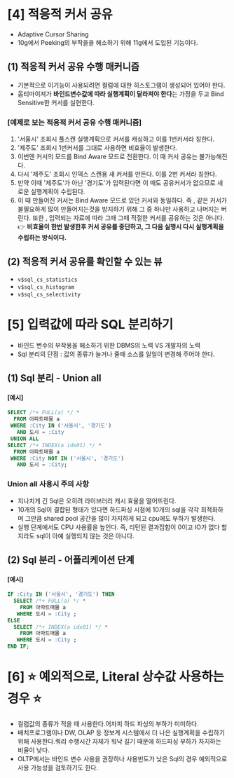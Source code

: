 # [4] 적응적 커서 공유
- Adaptive Cursor Sharing
- 10g에서 Peeking의 부작을을 해소하기 위해 11g에서 도입된 기능이다.
## (1) 적응적 커서 공유 수행 매커니즘
- 기본적으로 이기능이 사용되려면 컬럼에 대한 히스토그램이 생성되어 있어야 한다.
- 옵티마이져가 **바인드변수값에 따라 실행계획이 달라져야 한다**는 가정을 두고 Bind Sensitive한 커서를 실현한다. 
### [예제로 보는 적응적 커서 공유 수행 매커니즘]
1. '서울시' 조회시 풀스캔 실행계획으로 커서를 캐싱하고 이를 1번커서라 칭한다.
2. '제주도' 조회시 1번커서를 그대로 사용하면 비효율이 발생한다.
3. 이번엔 커서의 모드를 Bind Aware 모드로 전환한다. 이 때 커서 공유는 불가능해진다.
4. 다시 '제주도' 조회시 인덱스 스캔용 새 커서를 만든다. 이를  2번 커서라 칭한다.
5. 만약 이때 '제주도'가 아닌 '경기도'가 입력된다면 이 때도 공유커서가 없으므로 새로운 실행계획이 수립된다.
6. 이 때 만들어진 커서는 Bind Aware 모드로 있던 커서와 동일하다.
즉 , 같은 커서가 불필요하게 많이 만들어지는것을 방지하기 위해 그 중 하나만 사용하고 나머지는 버린다.
또한 , 입력되는 자료에 따라 그때 그때 적절한 커서를 공유하는 것은 아니다.
👉 **비효율이 한번 발생한후 커서 공유를 중단하고, 그 다음 실행시 다시 실행계획을 수립하는 방식이다.**
## (2) 적응적 커서 공유를 확인할 수 있는 뷰
- `v$sql_cs_statistics`
- `v$sql_cs_histogram`
- `v$sql_cs_selectivity`
# [5] 입력값에 따라 SQL 분리하기
- 바인드 변수의 부작용을 해소하기 위한 DBMS의 노력 VS 개발자의 노력
- Sql 분리의 단점 : 값의 종류가 늘거나 줄때 소스를 일일이 변경해 주어야 한다.
## (1) Sql 분리 - Union all
#### [예시]
```sql
SELECT /*+ FULL(a) */ *
  FROM 아파트매물 a
 WHERE :City IN ('서울시', '경기도')
   AND 도시 = :City
 UNION ALL
SELECT /*+ INDEX(a idx01) */ *
  FROM 아파트매물 a
 WHERE :City NOT IN ('서울시', '경기도')
   AND 도시 = :City;
```
### Union all 사용시 주의 사항
- 지나치게 긴 Sql은 오히려 라이브러리 캐시 효율을 떨어뜨린다.
- 10개의 Sql이 결합된 형태가 있다면 하드파싱 시점에 10개의 sql을 각각 최적화하며 그만큼 shared pool 공간을 많이 차지하게 되고 cpu에도 부하가 발생한다.
- 실행 단계에서도 CPU 사용률을 높인다. 즉, 리턴된 결과집합이 0이고 IO가 없다 할지라도 sql이 아예 실행되지 않는 것은 아니다.
## (2) Sql 분리 - 어플리케이션 단계        
#### [예시]
```sql
IF :City IN ('서울시', '경기도') THEN
  SELECT /*+ FULL(a) */ *
    FROM 아파트매물 a
   WHERE 도시 = :City ;
ELSE
  SELECT /*+ INDEX(a idx01) */ *
    FROM 아파트매물 a
   WHERE 도시 = :City ;
END IF;
```
# [6] ⭐️ 예외적으로, Literal 상수값 사용하는 경우 ⭐️
- 컬럼값의 종류가 적을 때 사용한다.어차피 하드 파싱의 부하가 미미하다.
- 배치프로그램이나 DW, OLAP 등 정보계 시스템에서 더 나은 실행계획을 수립하기 위해 사용한다.쿼리 수행시간 자체가 워낙 길기 때문에 하드파싱 부하가 차지하는 비율이 낮다.
- OLTP에서는 바인드 변수 사용을 권장하나 사용빈도가 낮은 Sql의 경우 예외적으로 사용 가능성을 검토하기도 한다.
